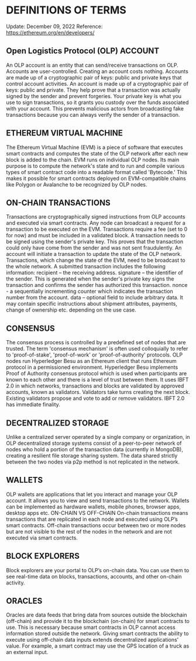 # DEFINITIONS OF TERMS
Update: December 09, 2022
Reference: https://ethereum.org/en/developers/


## Open Logistics Protocol (OLP) ACCOUNT
An OLP account is an entity that can send/receive transactions on OLP. Accounts are user-controlled. Creating an account costs nothing. Accounts are made up of a cryptographic pair of keys: public and private keys that control account activities. An account is made up of a cryptographic pair of keys: public and private. They help prove that a transaction was actually signed by the sender and prevent forgeries. Your private key is what you use to sign transactions, so it grants you custody over the funds associated with your account. This prevents malicious actors from broadcasting fake transactions because you can always verify the sender of a transaction.

## ETHEREUM VIRTUAL MACHINE
The Ethereum Virtual Machine (EVM) is a piece of software that executes smart contracts and computes the state of the OLP network after each new block is added to the chain. EVM runs on individual OLP nodes.  Its main purpose is to compute the network's state and to run and compile various types of smart contract code into a readable format called 'Bytecode.' This makes it possible for smart contracts deployed on EVM-compatible chains like Polygon or Avalanche to be recognized by OLP nodes. 

## ON-CHAIN TRANSACTIONS
Transactions are cryptographically signed instructions from OLP accounts and executed via smart contracts. Any node can broadcast a request for a transaction to be executed on the EVM. Transactions require a fee (set to 0 for now) and must be included in a validated block. A transaction needs to be signed using the sender's private key. This proves that the transaction could only have come from the sender and was not sent fraudulently. An account will initiate a transaction to update the state of the OLP network. Transactions, which change the state of the EVM, need to be broadcast to the whole network. 
A submitted transaction includes the following information:
recipient – the receiving address. 
signature – the identifier of the sender. This is generated when the sender's private key signs the transaction and confirms the sender has authorized this transaction.
nonce - a sequentially incrementing counter which indicates the transaction number from the account.
data – optional field to include arbitrary data. It may contain specific instructions about shipment attributes, payments, change of ownership etc. depending on the use case. 

## CONSENSUS
The consensus process is controlled by a predefined set of nodes that are trusted. The term 'consensus mechanism' is often used colloquially to refer to 'proof-of-stake', 'proof-of-work' or 'proof-of-authority' protocols. OLP nodes run Hyperledger Besu as an Ethereum client that runs Ethereum protocol in a permissioned environment. Hyperledger Besu implements Proof of Authority consensus protocol which is used when participants are known to each other and there is a level of trust between them. It uses IBFT 2.0 in which networks, transactions and blocks are validated by approved accounts, known as validators. Validators take turns creating the next block. Existing validators propose and vote to add or remove validators. IBFT 2.0 has immediate finality. 

## DECENTRALIZED STORAGE
Unlike a centralized server operated by a single company or organization, in OLP decentralized storage systems consist of a peer-to-peer network of nodes who hold a portion of the transaction data (currently in MongoDB), creating a resilient file storage sharing system. The data shared strictly between the two nodes via p2p method is not replicated in the network. 

## WALLETS
OLP wallets are applications that let you interact and manage your OLP account. It allows you to view and send transactions to the network. Wallets can be implemented as hardware wallets, mobile phones, browser apps, desktop apps etc. 
ON-CHAIN VS OFF-CHAIN
On-chain transactions means transactions that are replicated in each node and executed using OLP’s smart contracts. Off-chain transactions occur between two or more nodes but are not visible to the rest of the nodes in the network and are not executed via smart contracts.   

## BLOCK EXPLORERS
Block explorers are your portal to OLP’s on-chain data. You can use them to see real-time data on blocks, transactions, accounts, and other on-chain activity.

## ORACLES
Oracles are data feeds that bring data from sources outside the blockchain (off-chain) and provide it to the blockchain (on-chain) for smart contracts to use. This is necessary because smart contracts in OLP cannot access information stored outside the network. Giving smart contracts the ability to execute using off-chain data inputs extends decentralized applications' value. For example, a smart contract may use the GPS location of a truck as an external input. 






